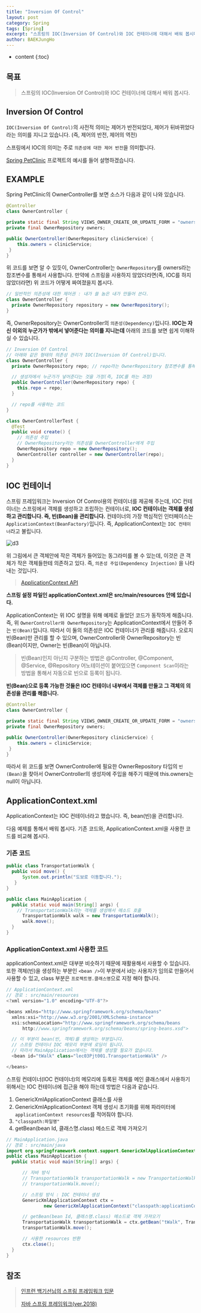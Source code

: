 ```yaml
---
title: "Inversion Of Control"
layout: post
category: Spring
tags: [Spring]
excerpt: "스프링의 IOC(Inversion Of Control)와 IOC 컨테이너에 대해서 배워 봅시다."
author: BAEKJungHo
---
```


* content
{:toc}

## 목표

  > 스프링의 IOC(Inversion Of Control)와 IOC 컨테이너에 대해서 배워 봅시다.

## Inversion Of Control

  `IOC(Inversion Of Control)`의 사전적 의미는 제어가 반전되었다, 제어가 뒤바뀌었다 라는
  의미를 지니고 있습니다. (즉, 제어의 반전, 제어의 역전)

  스프링에서 IOC의 의미는 주로 `의존성에 대한 제어 반전`을 의미합니다.

  [Spring PetClinic](https://projects.spring.io/spring-petclinic/) 프로젝트의 예시를 들어 설명하겠습니다.

## EXAMPLE

  Spring PetClinic의 OwnerController를 보면 소스가 다음과 같이 나와 있습니다.

  ```java
  @Controller
  class OwnerController {

  private static final String VIEWS_OWNER_CREATE_OR_UPDATE_FORM = "owners/createOrUpdateOwnerForm";
  private final OwnerRepository owners;

  public OwnerController(OwnerRepository clinicService) {
      this.owners = clinicService;
   }
  }
  ```

  위 코드를 보면 알 수 있듯이, OwnerController는 `OwnerRepository`를 owners라는 참조변수를 통해서 사용합니다.
  만약에 스프링을 사용하지 않았더라면(즉, IOC를 하지 않았더라면) 위 코드가 어떻게 짜여졌을지 봅시다.

  ```java
  // 일반적인 의존성에 대한 제어권 : 내가 쓸 놈은 내가 만들어 쓴다.
  class OwnerController {
    private OwnerRepository repository = new OwnerRepository();
  }
  ```

  즉, OwnerRepository는 OwnerController의 `의존성(Dependency)`입니다. __IOC는 자신 이외의 누군가가
  밖에서 넣어준다는 의미를 지니는데__ 아래의 코드를 보면 쉽게 이해하실 수 있습니다.

  ```java
  // Inversion Of Control
  // 아래와 같은 형태의 의존성 관리가 IOC(Inversion Of Control)입니다.
  class OwnerController {
    private OwnerRepository repo; // repo라는 OwnerRepository 참조변수를 통해

    // 생성자에서 누군가가 넣어준다는 것을 가정(즉, IOC를 하는 과정)
    public OwnerController(OwnerRepository repo) {
      this.repo = repo;
    }

    // repo를 사용하는 코드
  }

  class OwnerControllerTest {
    @Test
    public void create() {
      // 의존성 주입
      // OwnerRepository라는 의존성을 OwnerController에게 주입
      OwnerRepository repo = new OwnerRepository();
      OwnerController controller = new OwnerController(repo);
    }
  }
  ```

## IOC 컨테이너

  스프링 프레임워크는 Inversion Of Control용의 컨테이너를 제공해 주는데, IOC 컨테이너는 스프링에서 객체를 생성하고 조립하는 컨테이너로,
  __IOC 컨테이너는 객체를 생성하고 관리합니다. 즉, 빈(Bean)을 관리합니다.__ 컨테이너의 가장 핵심적인 인터페이스는 `ApplicationContext(BeanFactory)`입니다. 즉, ApplicationContext는 `IOC 컨테이너`라고 불립니다.

  ![d3](/images/posts/201906/d3.jpg)

  위 그림에서 큰 객체안에 작은 객체가 들어있는 동그라미를 볼 수 있는데, 이것은 큰 객체가 작은 객체들한테 의존하고 있다.
  즉, `의존성 주입(Dependency Injection)` 을 나타내는 것입니다.

  > [ApplicationContext API](https://docs.spring.io/spring-framework/docs/current/javadoc-api/org/springframework/context/ApplicationContext.html)

  __스프링 설정 파일인 applicationContext.xml은 src/main/resources 안에 있습니다.__

  ApplicationContext는 위 IOC 설명을 위해 예제로 들었던 코드가 동작하게 해줍니다. 즉, 위 `OwnerController와 OwnerRepository`는
  ApplicationContext에서 만들어 주는 `빈(Bean)`입니다. 따라서 이 둘의 의존성은 IOC 컨테이너가 관리를 해줍니다.
  오로지 빈(Bean)만 관리를 할 수 있으며, OwnerController와 OwnerRepository는 빈(Bean)이지만, Owner는 빈(Bean)이 아닙니다.

  > 빈(Bean)인지 아닌지 구분하는 방법은 @Controller, @Component, @Service, @Repository 어노테이션이 붙어있으면 `Component Scan`이라는
  방법을 통해서 자동으로 빈으로 등록이 됩니다.

  __빈(Bean)으로 등록 가능한 것들은 IOC 컨테이너 내부에서 객체를 만들고 그 객체의 의존성을 관리를 해줍니다.__

  ```java
  @Controller
  class OwnerController {

  private static final String VIEWS_OWNER_CREATE_OR_UPDATE_FORM = "owners/createOrUpdateOwnerForm";
  private final OwnerRepository owners;

  public OwnerController(OwnerRepository clinicService) {
      this.owners = clinicService;
   }
  }
  ```

  따라서 위 코드를 보면 OwnerController에 필요한 OwnerRepository 타입의 `빈(Bean)`을 찾아서 OwnerController의 생성자에 주입을 해주기 때문에
  this.owners는 null이 아닙니다.

## ApplicationContext.xml

  ApplicationContext는 IOC 컨테이너라고 했습니다. 즉, bean(빈)을 관리합니다.

  다음 예제를 통해서 배워 봅시다. 기존 코드와, ApplicationContext.xml을 사용한 코드를 비교해 봅시다.

### 기존 코드

  ```java
  public class TransportationWalk {
  	public void move() {
  		System.out.println("도보로 이동합니다.");
  	 }
  }

  public class MainApplication {
  	public static void main(String[] args) {
      // TransportationWalk라는 객체를 생성해서 메소드 호출
  		TransportationWalk walk = new TransportationWalk();
  		walk.move();
  	}
  }
  ```

### ApplicationContext.xml 사용한 코드

  applicationContext.xml은 대부분 비슷하기 때문에 재활용해서 사용할 수 있습니다.
  또한 객체(빈)을 생성하는 부분인 `<bean />`이 부분에서 id는 사용자가 임의로 만들어서
  사용할 수 있고, class 부분은 `프로젝트명.클래스명`으로 지정 해야 합니다.

  ```java
  // ApplicationContext.xml
  // 경로 : src/main/resources
  <?xml version="1.0" encoding="UTF-8"?>

  <beans xmlns="http://www.springframework.org/schema/beans"
  	xmlns:xsi="http://www.w3.org/2001/XMLSchema-instance"
  	xsi:schemaLocation="http://www.springframework.org/schema/beans
   		http://www.springframework.org/schema/beans/spring-beans.xsd">

    // 이 부분이 bean(빈, 객체)를 생성하는 부분입니다.
    // 스프링 컨테이너 IOC 메모리 부분에 로딩이 됩니다.
    // 따라서 MainApplication에서는 객체를 생성할 필요가 없습니다.
  	<bean id="tWalk" class="lec03Pjt001.TransportationWalk" />

  </beans>
  ```

  스프링 컨테이너(IOC 컨테이너)의 메모리에 등록된 객체를 메인 클래스에서 사용하기 위해서는
  IOC 컨테이너에 접근을 해야 하는데 방법은 다음과 같습니다.

  1. GenericXmlApplicationContext 클래스를 사용
  2. GenericXmlApplicationContext 객체 생성시 초기화를 위해 파라미터에 `applicationContext resources`를 적어줘야 합니다.
  3. `"classpath:파일명"`
  4. getBean(bean Id, 클래스명.class) 메소드로 객체 가져오기

  ```java
  // MainApplication.java
  // 경로 : src/main/java
  import org.springframework.context.support.GenericXmlApplicationContext;
  public class MainApplication {
    public static void main(String[] args) {

  		// 자바 방식
  		// TransportationWalk transportationWalk = new TransportationWalk();
  		// transportationWalk.move();

  		// 스프링 방식 : IOC 컨테이너 생성
  		GenericXmlApplicationContext ctx =
  				new GenericXmlApplicationContext("classpath:applicationContext.xml");

  		// getBean(bean Id, 클래스명.class) 메소드로 객체 가져오기
  		TransportationWalk transportationWalk = ctx.getBean("tWalk", TransportationWalk.class);
  		transportationWalk.move();

  		// 사용한 resources 반환
  		ctx.close();
  	}
  }
  ```

## 참조

  > [인프런 백기선님의 스프링 프레임워크 입문](https://www.inflearn.com/course/spring/dashboard)
  >
  > [자바 스프링 프레임워크(ver.2018)](https://www.inflearn.com/course/%EC%8A%A4%ED%94%84%EB%A7%81-%ED%94%84%EB%A0%88%EC%9E%84%EC%9B%8C%ED%81%AC_renew#)
